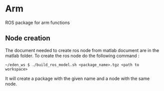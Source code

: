 # Arm

ROS package for arm functions

## Node creation

The document needed to create ros node from matlab document are in the matlab folder.
To create the ros node do the following command :

```console
~/eden_ws $ ./build_ros_model.sh <package_name>.tgz <path to workspace>
```

It will create a package with the given name and a node with the same node.
